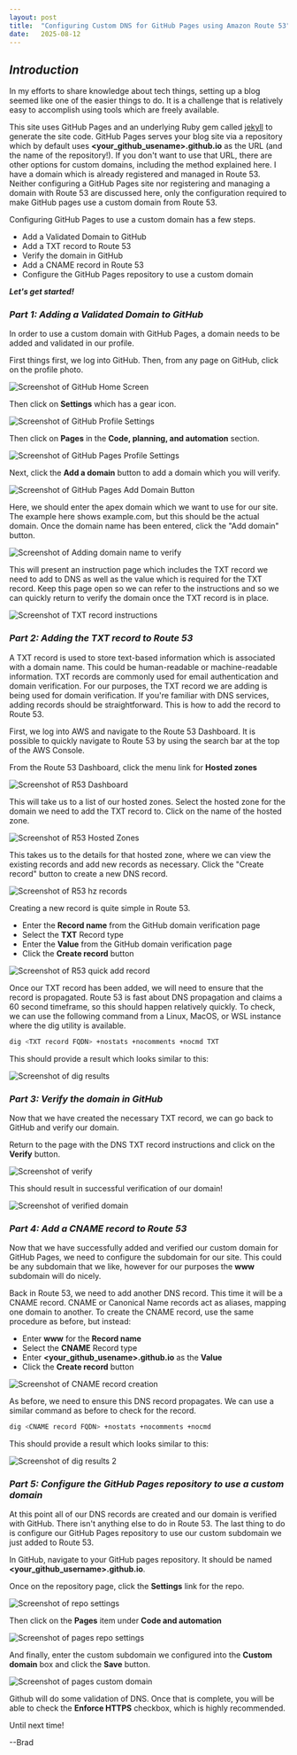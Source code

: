 ```yaml
---
layout: post
title:  "Configuring Custom DNS for GitHub Pages using Amazon Route 53"
date:   2025-08-12
---
```

## *Introduction*

In my efforts to share knowledge about tech things, setting up a blog seemed like one of the easier things to do.  It is a challenge that is relatively easy to accomplish using tools which are freely available.

This site uses GitHub Pages and an underlying Ruby gem called [jekyll](https://jekyllrb.com/) to generate the site code.  GitHub Pages serves your blog site via a repository which by default uses **<your_github_usename>.github.io** as the URL (and the name of the repository!).  If you don't want to use that URL, there are other options for custom domains, including the method explained here.  I have a domain which is already registered and managed in Route 53.  Neither configuring a GitHub Pages site nor registering and managing a domain with Route 53 are discussed here, only the configuration required to make GitHub pages use a custom domain from Route 53.

Configuring GitHub Pages to use a custom domain has a few steps.

* Add a Validated Domain to GitHub
* Add a TXT record to Route 53
* Verify the domain in GitHub
* Add a CNAME record in Route 53
* Configure the GitHub Pages repository to use a custom domain

***Let's get started!***

### *Part 1: Adding a Validated Domain to GitHub*

In order to use a custom domain with GitHub Pages, a domain needs to be added and validated in our profile.

First things first, we log into GitHub.  Then, from any page on GitHub, click on the profile photo.

![Screenshot of GitHub Home Screen](/assets/images/8-12-25/1_github_homescreen_profile.png)

Then click on **Settings** which has a gear icon.

![Screenshot of GitHub Profile Settings](/assets/images/8-12-25/2_github_profile_settings.png)

Then click on **Pages** in the **Code, planning, and automation** section.

![Screenshot of GitHub Pages Profile Settings](/assets/images/8-12-25/3_github_settings_pages.png)

Next, click the **Add a domain** button to add a domain which you will verify.

![Screenshot of GitHub Pages Add Domain Button](/assets/images/8-12-25/4_github_add_domain.png)

Here, we should enter the apex domain which we want to use for our site.  The example here shows example.com, but this should be the actual domain. Once the domain name has been entered, click the "Add domain" button.

![Screenshot of Adding domain name to verify](/assets/images/8-12-25/5_domain_add.png)

This will present an instruction page which includes the TXT record we need to add to DNS as well as the value which is required for the TXT record.  Keep this page open so we can refer to the instructions and so we can quickly return to verify the domain once the TXT record is in place.

![Screenshot of TXT record instructions](/assets/images/8-12-25/6_domain_verify.png)

### *Part 2: Adding the TXT record to Route 53*

A TXT record is used to store text-based information which is associated with a domain name.  This could be human-readable or machine-readable information.  TXT records are commonly used for email authentication and domain verification.  For our purposes, the TXT record we are adding is being used for domain verification.  If you're familiar with DNS services, adding records should be straightforward.  This is how to add the record to Route 53.

First, we log into AWS and navigate to the Route 53 Dashboard.  It is possible to quickly navigate to Route 53 by using the search bar at the top of the AWS Console.

From the Route 53 Dashboard, click the menu link for **Hosted zones**

![Screenshot of R53 Dashboard](/assets/images/8-12-25/7_route53_dashboard_hosted_zones.png)

This will take us to a list of our hosted zones.  Select the hosted zone for the domain we need to add the TXT record to.  Click on the name of the hosted zone.

![Screenshot of R53 Hosted Zones](/assets/images/8-12-25/8_hosted_zones_list.png)

This takes us to the details for that hosted zone, where we can view the existing records and add new records as necessary.  Click the "Create record" button to create a new DNS record.

![Screenshot of R53 hz records](/assets/images/8-12-25/9_route53_records.png)

Creating a new record is quite simple in Route 53.

* Enter the **Record name** from the GitHub domain verification page
* Select the **TXT** Record type
* Enter the **Value** from the GitHub domain verification page
* Click the **Create record** button

![Screenshot of R53 quick add record](/assets/images/8-12-25/10_route53_create_record.png)

Once our TXT record has been added, we will need to ensure that the record is propagated.  Route 53 is fast about DNS propagation and claims a 60 second timeframe, so this should happen relatively quickly.  To check, we can use the following command from a Linux, MacOS, or WSL instance where the dig utility is available.

```bash
dig <TXT record FQDN> +nostats +nocomments +nocmd TXT
```

This should provide a result which looks similar to this:

![Screenshot of dig results](/assets/images/8-12-25/11_dig_results.png)

### *Part 3: Verify the domain in GitHub*

Now that we have created the necessary TXT record, we can go back to GitHub and verify our domain.

Return to the page with the DNS TXT record instructions and click on the **Verify** button.

![Screenshot of verify](/assets/images/8-12-25/12_verify_button.png)

This should result in successful verification of our domain!

![Screenshot of verified domain](/assets/images/8-12-25/13_verified.png)

### *Part 4: Add a CNAME record to Route 53*

Now that we have successfully added and verified our custom domain for GitHub Pages, we need to configure the subdomain for our site.  This could be any subdomain that we like, however for our purposes the **www** subdomain will do nicely.

Back in Route 53, we need to add another DNS record.  This time it will be a CNAME record.  CNAME or Canonical Name records act as aliases, mapping one domain to another.  To create the CNAME record, use the same procedure as before, but instead:

* Enter **www** for the **Record name**
* Select the **CNAME** Record type
* Enter **<your_github_usename>.github.io** as the **Value**
* Click the **Create record** button

![Screenshot of CNAME record creation](/assets/images/8-12-25/14_cname_record.png)

As before, we need to ensure this DNS record propagates.  We can use a similar command as before to check for the record.

```bash
dig <CNAME record FQDN> +nostats +nocomments +nocmd
```

This should provide a result which looks similar to this:

![Screenshot of dig results 2](/assets/images/8-12-25/15_dig_results_2.png)

### *Part 5:  Configure the GitHub Pages repository to use a custom domain*

At this point all of our DNS records are created and our domain is verified with GitHub.  There isn't anything else to do in Route 53.  The last thing to do is configure our GitHub Pages repository to use our custom subdomain we just added to Route 53.

In GitHub, navigate to your GitHub pages repository.  It should be named **<your_github_username>.github.io**.

Once on the repository page, click the **Settings** link for the repo.

![Screenshot of repo settings](/assets/images/8-12-25/16_ghp_repo_settings.png)

Then click on the **Pages** item under **Code and automation**

![Screenshot of pages repo settings](/assets/images/8-12-25/17_repo_pages_menu.png)

And finally, enter the custom subdomain we configured into the **Custom domain** box and click the **Save** button.

![Screenshot of pages custom domain](/assets/images/8-12-25/18_pages_configuration.png)

Github will do some validation of DNS.  Once that is complete, you will be able to check the **Enforce HTTPS** checkbox, which is highly recommended.

Until next time!

--Brad
